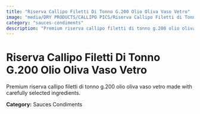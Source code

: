 ```yaml
---
title: "Riserva Callipo Filetti Di Tonno G.200 Olio Oliva Vaso Vetro"
image: "media/DRY PRODUCTS/CALLIPO PICS/Riserva Callipo Filetti di Tonno g.200 olio oliva vaso vetro.jpg"
category: "sauces-condiments"
description: "Premium riserva callipo filetti di tonno g.200 olio oliva vaso vetro made with carefully selected ingredients."
---
```


# Riserva Callipo Filetti Di Tonno G.200 Olio Oliva Vaso Vetro

Premium riserva callipo filetti di tonno g.200 olio oliva vaso vetro made with carefully selected ingredients.

**Category:** Sauces Condiments
